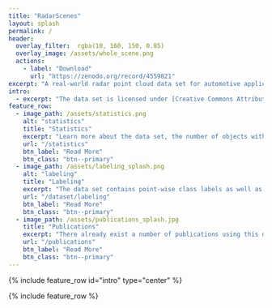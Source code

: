 ```yaml
---
title: "RadarScenes"
layout: splash
permalink: /
header:
  overlay_filter:  rgba(10, 160, 150, 0.85)
  overlay_image: /assets/whole_scene.png
  actions:
    - label: "Download"
      url: "https://zenodo.org/record/4559821"
excerpt: "A real-world radar point cloud data set for automotive applications. Four radar sensors. Over 4 hours of driving. More than 7500 unique objects."
intro: 
  - excerpt: "The data set is licensed under [Creative Commons Attribution Non Commercial Share Alike 4.0 International](https://creativecommons.org/licenses/by-nc-sa/4.0/legalcode). Find out more about [how to cite](/citation) the data set."
feature_row:
  - image_path: /assets/statistics.png
    alt: "statistics"
    title: "Statistics"
    excerpt: "Learn more about the data set, the number of objects within it and other useful statistics."
    url: "/statistics"
    btn_label: "Read More"
    btn_class: "btn--primary"
  - image_path: /assets/labeling_splash.png
    alt: "labeling"
    title: "Labeling"
    excerpt: "The data set contains point-wise class labels as well as *track-ids* for the individual objects."
    url: "/dataset/labeling"
    btn_label: "Read More"
    btn_class: "btn--primary"
  - image_path: /assets/publications_splash.jpg
    title: "Publications"
    excerpt: "There already exist a number of publications using this data set."
    url: "/publications"
    btn_label: "Read More"
    btn_class: "btn--primary"
---
```


{% include feature_row id="intro" type="center" %}

{% include feature_row %}

